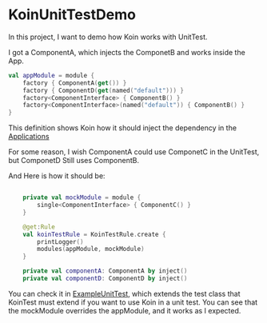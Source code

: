 # KoinUnitTestDemo

In this project, I want to demo how Koin works with UnitTest.

I got a ComponentA, which injects the ComponetB and works inside the App.

```kotlin
val appModule = module {
    factory { ComponentA(get()) }
    factory { ComponentD(get(named("default"))) }
    factory<ComponentInterface> { ComponentB() }
    factory<ComponentInterface>(named("default")) { ComponentB() }
}
```

This definition shows Koin how it should inject the dependency in the [Applications](https://github.com/jastpower884/KoinUnitTestDemo/blob/main/app/src/main/java/com/jastzeonic/koinunittestdemo/KoinUnitTestDemoApplication.kt)


For some reason, I wish ComponentA could use ComponetC in the UnitTest, but ComponetD Still uses ComponentB.

And Here is how it should be:

```kotlin

    private val mockModule = module {
        single<ComponentInterface> { ComponentC() }
    }

    @get:Rule
    val koinTestRule = KoinTestRule.create {
        printLogger()
        modules(appModule, mockModule)
    }

    private val componentA: ComponentA by inject()
    private val componentD: ComponentD by inject()

```

You can check it in [ExampleUnitTest](https://github.com/jastpower884/KoinUnitTestDemo/blob/main/app/src/test/java/com/jastzeonic/koinunittestdemo/ExampleUnitTest.kt), which extends the test class that KoinTest must extend if you want to use Koin in a unit test. You can see that the mockModule overrides the appModule, and it works as I expected.